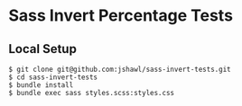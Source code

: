# Sass Invert Percentage Tests

## Local Setup

    $ git clone git@github.com:jshawl/sass-invert-tests.git
    $ cd sass-invert-tests
    $ bundle install
    $ bundle exec sass styles.scss:styles.css